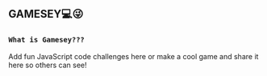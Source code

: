 ## GAMESEY💻😜

### `What is Gamesey???`

Add fun JavaScript code challenges here or make a cool game and share it here so others can see!
